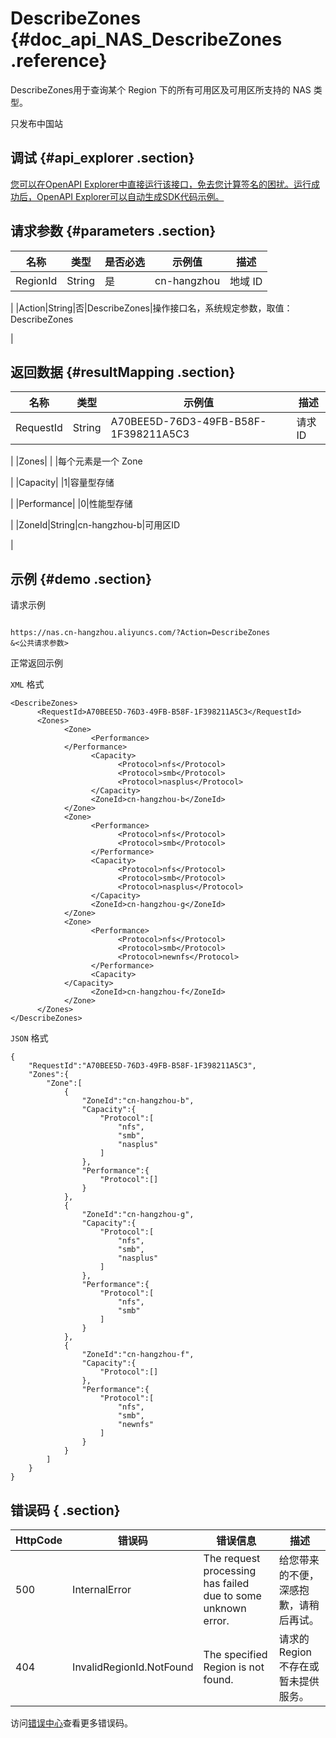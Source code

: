 # DescribeZones {#doc_api_NAS_DescribeZones .reference}

DescribeZones用于查询某个 Region 下的所有可用区及可用区所支持的 NAS 类型。

只发布中国站

## 调试 {#api_explorer .section}

[您可以在OpenAPI Explorer中直接运行该接口，免去您计算签名的困扰。运行成功后，OpenAPI Explorer可以自动生成SDK代码示例。](https://api.aliyun.com/#product=NAS&api=DescribeZones&type=RPC&version=2017-06-26)

## 请求参数 {#parameters .section}

|名称|类型|是否必选|示例值|描述|
|--|--|----|---|--|
|RegionId|String|是|cn-hangzhou|地域 ID

 |
|Action|String|否|DescribeZones|操作接口名，系统规定参数，取值：DescribeZones

 |

## 返回数据 {#resultMapping .section}

|名称|类型|示例值|描述|
|--|--|---|--|
|RequestId|String|A70BEE5D-76D3-49FB-B58F-1F398211A5C3|请求 ID

 |
|Zones| | |每个元素是一个 Zone

 |
|Capacity| |1|容量型存储

 |
|Performance| |0|性能型存储

 |
|ZoneId|String|cn-hangzhou-b|可用区ID

 |

## 示例 {#demo .section}

请求示例

``` {#request_demo}

https://nas.cn-hangzhou.aliyuncs.com/?Action=DescribeZones
&<公共请求参数>

```

正常返回示例

`XML` 格式

``` {#xml_return_success_demo}
<DescribeZones>
      <RequestId>A70BEE5D-76D3-49FB-B58F-1F398211A5C3</RequestId>
      <Zones>
            <Zone>
                  <Performance>
            </Performance>
                  <Capacity>
                        <Protocol>nfs</Protocol>
                        <Protocol>smb</Protocol>
                        <Protocol>nasplus</Protocol>
                  </Capacity>
                  <ZoneId>cn-hangzhou-b</ZoneId>
            </Zone>
            <Zone>
                  <Performance>
                        <Protocol>nfs</Protocol>
                        <Protocol>smb</Protocol>
                  </Performance>
                  <Capacity>
                        <Protocol>nfs</Protocol>
                        <Protocol>smb</Protocol>
                        <Protocol>nasplus</Protocol>
                  </Capacity>
                  <ZoneId>cn-hangzhou-g</ZoneId>
            </Zone>
            <Zone>
                  <Performance>
                        <Protocol>nfs</Protocol>
                        <Protocol>smb</Protocol>
                        <Protocol>newnfs</Protocol>
                  </Performance>
                  <Capacity>
            </Capacity>
                  <ZoneId>cn-hangzhou-f</ZoneId>
            </Zone>
      </Zones>
</DescribeZones>
```

`JSON` 格式

``` {#json_return_success_demo}
{
	"RequestId":"A70BEE5D-76D3-49FB-B58F-1F398211A5C3",
	"Zones":{
		"Zone":[
			{
				"ZoneId":"cn-hangzhou-b",
				"Capacity":{
					"Protocol":[
						"nfs",
						"smb",
						"nasplus"
					]
				},
				"Performance":{
					"Protocol":[]
				}
			},
			{
				"ZoneId":"cn-hangzhou-g",
				"Capacity":{
					"Protocol":[
						"nfs",
						"smb",
						"nasplus"
					]
				},
				"Performance":{
					"Protocol":[
						"nfs",
						"smb"
					]
				}
			},
			{
				"ZoneId":"cn-hangzhou-f",
				"Capacity":{
					"Protocol":[]
				},
				"Performance":{
					"Protocol":[
						"nfs",
						"smb",
						"newnfs"
					]
				}
			}
		]
	}
}
```

## 错误码 { .section}

|HttpCode|错误码|错误信息|描述|
|--------|---|----|--|
|500|InternalError|The request processing has failed due to some unknown error.|给您带来的不便，深感抱歉，请稍后再试。|
|404|InvalidRegionId.NotFound|The specified Region is not found.|请求的 Region 不存在或暂未提供服务。|

访问[错误中心](https://error-center.aliyun.com/status/product/NAS)查看更多错误码。

